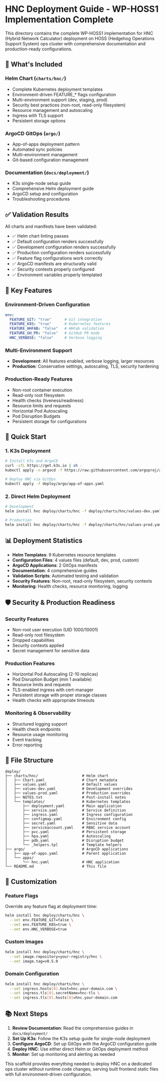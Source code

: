 # HNC Deployment Guide - WP-HOSS1 Implementation Complete

This directory contains the complete WP-HOSS1 implementation for HNC (Hybrid Network Calculator) deployment on HOSS (Hedgehog Operations Support System) ops cluster with comprehensive documentation and production-ready configurations.

## 🚀 What's Included

### Helm Chart (`charts/hnc/`)
- Complete Kubernetes deployment templates
- Environment-driven FEATURE_* flags configuration
- Multi-environment support (dev, staging, prod)
- Security best practices (non-root, read-only filesystem)
- Resource management and autoscaling
- Ingress with TLS support
- Persistent storage options

### ArgoCD GitOps (`argo/`)
- App-of-apps deployment pattern
- Automated sync policies
- Multi-environment management
- Git-based configuration management

### Documentation (`docs/deployment/`)
- K3s single-node setup guide
- Comprehensive Helm deployment guide
- ArgoCD setup and configuration
- Troubleshooting procedures

## ✅ Validation Results

All charts and manifests have been validated:

- ✅ Helm chart linting passes
- ✅ Default configuration renders successfully
- ✅ Development configuration renders successfully  
- ✅ Production configuration renders successfully
- ✅ Feature flag configurations work correctly
- ✅ ArgoCD manifests are structurally valid
- ✅ Security contexts properly configured
- ✅ Environment variables properly templated

## 🎯 Key Features

### Environment-Driven Configuration
```yaml
env:
  FEATURE_GIT: "true"      # Git integration
  FEATURE_K8S: "true"      # Kubernetes features
  FEATURE_HHFAB: "false"   # HHFab validation
  FEATURE_GH_PR: "false"   # GitHub PR mode
  HNC_VERBOSE: "false"     # Verbose logging
```

### Multi-Environment Support
- **Development**: All features enabled, verbose logging, larger resources
- **Production**: Conservative settings, autoscaling, TLS, security hardening

### Production-Ready Features
- Non-root container execution
- Read-only root filesystem
- Health checks (liveness/readiness)
- Resource limits and requests
- Horizontal Pod Autoscaling
- Pod Disruption Budgets
- Persistent storage for configurations

## 🚀 Quick Start

### 1. K3s Deployment
```bash
# Install K3s and ArgoCD
curl -sfL https://get.k3s.io | sh -
kubectl apply -n argocd -f https://raw.githubusercontent.com/argoproj/argo-cd/stable/manifests/install.yaml

# Deploy HNC via GitOps
kubectl apply -f deploy/argo/app-of-apps.yaml
```

### 2. Direct Helm Deployment
```bash
# Development
helm install hnc deploy/charts/hnc -f deploy/charts/hnc/values-dev.yaml -n hnc

# Production
helm install hnc deploy/charts/hnc -f deploy/charts/hnc/values-prod.yaml -n hnc
```

## 📊 Deployment Statistics

- **Helm Templates**: 9 Kubernetes resource templates
- **Configuration Files**: 4 values files (default, dev, prod, custom)
- **ArgoCD Applications**: 2 GitOps manifests
- **Documentation**: 4 comprehensive guides
- **Validation Scripts**: Automated testing and validation
- **Security Features**: Non-root, read-only filesystem, security contexts
- **Monitoring**: Health checks, resource monitoring, logging

## 🛡️ Security & Production Readiness

### Security Features
- Non-root user execution (UID 1000/10001)
- Read-only root filesystem
- Dropped capabilities
- Security contexts applied
- Secret management for sensitive data

### Production Features
- Horizontal Pod Autoscaling (2-10 replicas)
- Pod Disruption Budget (min 1 available)
- Resource limits and requests
- TLS-enabled ingress with cert-manager
- Persistent storage with proper storage classes
- Health checks with appropriate timeouts

### Monitoring & Observability
- Structured logging support
- Health check endpoints
- Resource usage monitoring
- Event tracking
- Error reporting

## 📁 File Structure
```
deploy/
├── charts/hnc/                    # Helm chart
│   ├── Chart.yaml                 # Chart metadata
│   ├── values.yaml                # Default values
│   ├── values-dev.yaml            # Development overrides
│   ├── values-prod.yaml           # Production overrides
│   ├── NOTES.txt                  # Post-install notes
│   └── templates/                 # Kubernetes templates
│       ├── deployment.yaml        # Main application
│       ├── service.yaml           # Service definition
│       ├── ingress.yaml           # Ingress configuration
│       ├── configmap.yaml         # Environment config
│       ├── secret.yaml            # Sensitive data
│       ├── serviceaccount.yaml    # RBAC service account
│       ├── pvc.yaml               # Persistent storage
│       ├── hpa.yaml               # Autoscaling
│       ├── pdb.yaml               # Disruption budget
│       └── _helpers.tpl           # Template helpers
├── argo/                          # ArgoCD applications
│   ├── app-of-apps.yaml           # Parent application
│   └── apps/
│       └── hnc.yaml               # HNC application
└── README.md                      # This file
```

## 🔧 Customization

### Feature Flags
Override any feature flag at deployment time:
```bash
helm install hnc deploy/charts/hnc \
  --set env.FEATURE_GIT=false \
  --set env.FEATURE_K8S=true \
  --set env.HNC_VERBOSE=true
```

### Custom Images
```bash
helm install hnc deploy/charts/hnc \
  --set image.repository=your-registry/hnc \
  --set image.tag=v0.5.0
```

### Domain Configuration
```bash
helm install hnc deploy/charts/hnc \
  --set ingress.hosts[0].host=hnc.your-domain.com \
  --set ingress.tls[0].secretName=hnc-tls \
  --set ingress.tls[0].hosts[0]=hnc.your-domain.com
```

## 📚 Next Steps

1. **Review Documentation**: Read the comprehensive guides in `docs/deployment/`
2. **Set Up K3s**: Follow the K3s setup guide for single-node deployment
3. **Configure ArgoCD**: Set up GitOps with the ArgoCD configuration guide
4. **Deploy HNC**: Use either direct Helm or GitOps deployment method
5. **Monitor**: Set up monitoring and alerting as needed

This scaffold provides everything needed to deploy HNC on a dedicated ops cluster without runtime code changes, serving built frontend static files with full environment-driven configuration.